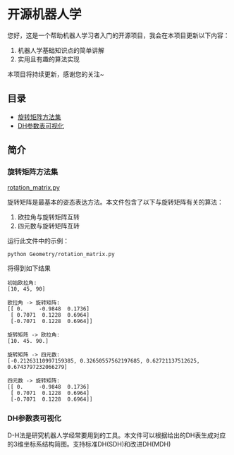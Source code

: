# 开源机器人学

您好，这是一个帮助机器人学习者入门的开源项目，我会在本项目更新以下内容：

1. 机器人学基础知识点的简单讲解
2. 实用且有趣的算法实现

本项目将持续更新，感谢您的关注~

## 目录

- [旋转矩阵方法集](src/rotation_matrix.py)
- [DH参数表可视化](src/dh_view.py)

## 简介

### 旋转矩阵方法集

[rotation_matrix.py](src/rotation_matrix.py)

旋转矩阵是最基本的姿态表达方法。本文件包含了以下与旋转矩阵有关的算法：

1. 欧拉角与旋转矩阵互转
2. 四元数与旋转矩阵互转

运行此文件中的示例：

```shell
python Geometry/rotation_matrix.py
```

将得到如下结果

```shell
初始欧拉角: 
[10, 45, 90]

欧拉角 -> 旋转矩阵: 
[[ 0.     -0.9848  0.1736]
 [ 0.7071  0.1228  0.6964]
 [-0.7071  0.1228  0.6964]]

旋转矩阵 -> 欧拉角: 
[10. 45. 90.]

旋转矩阵 -> 四元数: 
[-0.21263110997159385, 0.32650557562197685, 0.62721137512625, 0.6743797232066279]

四元数 -> 旋转矩阵: 
[[ 0.     -0.9848  0.1736]
 [ 0.7071  0.1228  0.6964]
 [-0.7071  0.1228  0.6964]]
```

### DH参数表可视化

D-H法是研究机器人学经常要用到的工具。本文件可以根据给出的DH表生成对应的3维坐标系结构简图。支持标准DH(SDH)和改进DH(MDH)